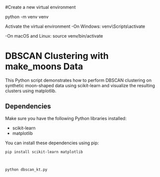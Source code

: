 #Create a new virtual environment

python -m venv venv


Activate the virtual environment
-On Windows:
venv\Scripts\activate

-On macOS and Linux:
source venv/bin/activate



# DBSCAN Clustering with make_moons Data

This Python script demonstrates how to perform DBSCAN clustering on synthetic moon-shaped data using scikit-learn and visualize the resulting clusters using matplotlib.

## Dependencies

Make sure you have the following Python libraries installed:

- scikit-learn
- matplotlib

You can install these dependencies using pip:

```bash
pip install scikit-learn matplotlib



python dbscan_kt.py

